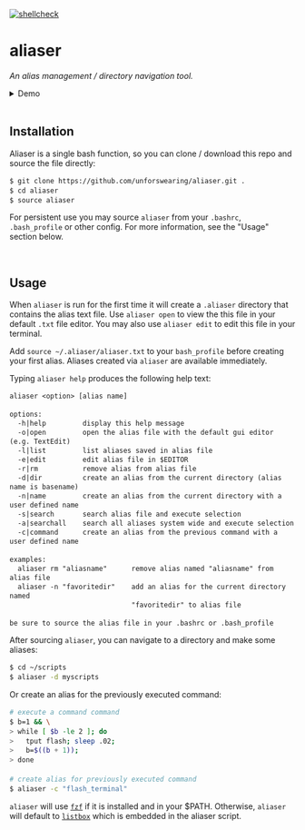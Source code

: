 [![shellcheck](https://github.com/unforswearing/aliaser/actions/workflows/shellcheck.yml/badge.svg)](https://github.com/unforswearing/aliaser/actions/workflows/shellcheck.yml)

aliaser
===

*An alias management / directory navigation tool.*

<details>
<summary>Demo</summary>
<img src="https://raw.githubusercontent.com/unforswearing/aliaser/master/aliaser-example-new.gif">
</details>

<br>


## Installation

Aliaser is a single bash function, so you can clone / download this repo and source the file directly:

```bash
$ git clone https://github.com/unforswearing/aliaser.git .
$ cd aliaser
$ source aliaser

```

For persistent use you may source `aliaser` from your `.bashrc`, `.bash_profile` or other config. For more information, see the "Usage" section below.

<br>

## Usage

When `aliaser` is run for the first time it will create a `.aliaser` directory that contains the alias text file. Use `aliaser open` to view the this file in your default `.txt` file editor. You may also use `aliaser edit` to edit this file in your terminal.

Add `source ~/.aliaser/aliaser.txt` to your `bash_profile` before creating your first alias. Aliases created via `aliaser` are available immediately.

Typing `aliaser help` produces the following help text:

```
aliaser <option> [alias name]

options:
  -h|help         display this help message
  -o|open         open the alias file with the default gui editor (e.g. TextEdit)
  -l|list         list aliases saved in alias file
  -e|edit         edit alias file in $EDITOR
  -r|rm           remove alias from alias file
  -d|dir          create an alias from the current directory (alias name is basename)
  -n|name         create an alias from the current directory with a user defined name
  -s|search       search alias file and execute selection
  -a|searchall    search all aliases system wide and execute selection
  -c|command      create an alias from the previous command with a user defined name

examples:
  aliaser rm "aliasname"      remove alias named "aliasname" from alias file
  aliaser -n "favoritedir"    add an alias for the current directory named
                              "favoritedir" to alias file

be sure to source the alias file in your .bashrc or .bash_profile
```

After sourcing `aliaser`, you can navigate to a directory and make some aliases:

```bash
$ cd ~/scripts
$ aliaser -d myscripts
```

Or create an alias for the previously executed command:

```bash
# execute a command command
$ b=1 && \
> while [ $b -le 2 ]; do
>   tput flash; sleep .02;
>   b=$((b + 1));
> done

# create alias for previously executed command
$ aliaser -c "flash_terminal"
```

`aliaser` will use [`fzf`](https://github.com/junegunn/fzf) if it is installed and in your $PATH. Otherwise, `aliaser` will default to [`listbox`](https://github.com/gko/listbox) which is embedded in the aliaser script.

<br>

